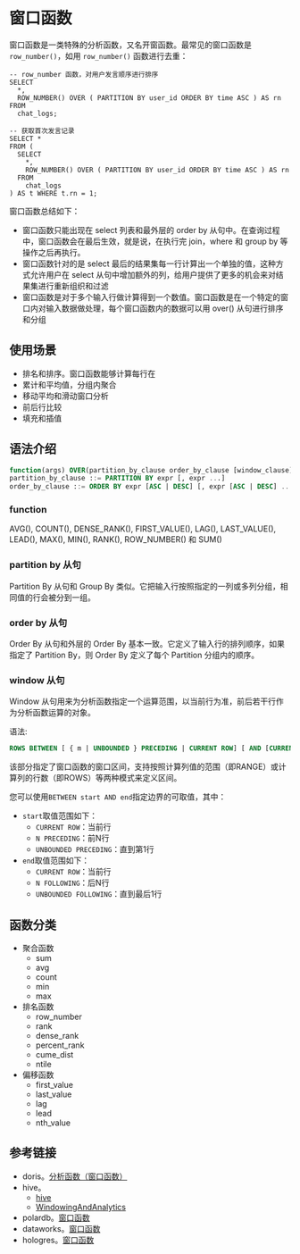 # 窗口函数

窗口函数是一类特殊的分析函数，又名开窗函数。最常见的窗口函数是 `row_number()`，如用 `row_number()` 函数进行去重：

```mysql
-- row_number 函数，对用户发言顺序进行排序
SELECT
  *,
  ROW_NUMBER() OVER ( PARTITION BY user_id ORDER BY time ASC ) AS rn
FROM
  chat_logs;
  
-- 获取首次发言记录
SELECT * 
FROM (
  SELECT
    *,
    ROW_NUMBER() OVER ( PARTITION BY user_id ORDER BY time ASC ) AS rn
  FROM
    chat_logs
) AS t WHERE t.rn = 1;
```

窗口函数总结如下：

* 窗口函数只能出现在 select 列表和最外层的 order by 从句中。在查询过程中，窗口函数会在最后生效，就是说，在执行完 join，where 和 group by 等操作之后再执行。
* 窗口函数针对的是 select 最后的结果集每一行计算出一个单独的值，这种方式允许用户在 select 从句中增加额外的列，给用户提供了更多的机会来对结果集进行重新组织和过滤
* 窗口函数是对于多个输入行做计算得到一个数值。窗口函数是在一个特定的窗口内对输入数据做处理，每个窗口函数内的数据可以用 over() 从句进行排序和分组

## 使用场景

* 排名和排序。窗口函数能够计算每行在
* 累计和平均值，分组内聚合
* 移动平均和滑动窗口分析
* 前后行比较
* 填充和插值

## 语法介绍

```sql
function(args) OVER(partition_by_clause order_by_clause [window_clause])    
partition_by_clause ::= PARTITION BY expr [, expr ...]    
order_by_clause ::= ORDER BY expr [ASC | DESC] [, expr [ASC | DESC] ...]
```

### function

AVG(), COUNT(), DENSE_RANK(), FIRST_VALUE(), LAG(), LAST_VALUE(), LEAD(), MAX(), MIN(), RANK(), ROW_NUMBER() 和 SUM()

### partition by 从句

Partition By 从句和 Group By 类似。它把输入行按照指定的一列或多列分组，相同值的行会被分到一组。

### order by 从句

Order By 从句和外层的 Order By 基本一致。它定义了输入行的排列顺序，如果指定了 Partition By，则 Order By 定义了每个 Partition 分组内的顺序。

### window 从句

Window 从句用来为分析函数指定一个运算范围，以当前行为准，前后若干行作为分析函数运算的对象。

语法:

```sql
ROWS BETWEEN [ { m | UNBOUNDED } PRECEDING | CURRENT ROW] [ AND [CURRENT ROW | { UNBOUNDED | n } FOLLOWING] ]
```

该部分指定了窗口函数的窗口区间，支持按照计算列值的范围（即RANGE）或计算列的行数（即ROWS）等两种模式来定义区间。

您可以使用`BETWEEN start AND end`指定边界的可取值，其中：

- `start`取值范围如下：
  - `CURRENT ROW`：当前行
  - `N PRECEDING`：前N行
  - `UNBOUNDED PRECEDING`：直到第1行
- `end`取值范围如下：
  - `CURRENT ROW`：当前行
  - `N FOLLOWING`：后N行
  - `UNBOUNDED FOLLOWING`：直到最后1行

## 函数分类

* 聚合函数
  * sum
  * avg
  * count
  * min
  * max
* 排名函数
  * row_number
  * rank
  * dense_rank
  * percent_rank
  * cume_dist
  * ntile
* 偏移函数
  * first_value
  * last_value
  * lag
  * lead
  * nth_value

## 参考链接

* doris。[分析函数（窗口函数）](https://doris.apache.org/zh-CN/docs/3.x/sql-manual/sql-functions/window-functions/overview)
* hive。
  * [hive](https://hive.apache.org/docs/latest/language/languagemanual/)
  * [WindowingAndAnalytics](https://hive.apache.org/docs/latest/language/languagemanual-windowingandanalytics/)
* polardb。[窗口函数](https://help.aliyun.com/zh/polardb/polardb-for-xscale/window-functions)
* dataworks。[窗口函数](https://help.aliyun.com/zh/maxcompute/user-guide/window-functions-1/)
* hologres。[窗口函数](https://help.aliyun.com/zh/hologres/developer-reference/window-functions)